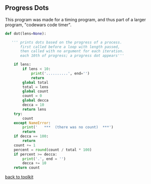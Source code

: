 ## Progress Dots

This program was made for a timing program,
and thus part of a larger program, "codewars code timer".


```python
def dot(lens=None):

   ''' prints dots based on the progress of a process.
       first called before a loop with length passed,
       then called with no argument for each iteration.
       each 10th of progress; a progress dot appears'''

    if lens:
        if lens < 10:
            print('..........', end='')
            return
        global total
        total = lens
        global count
        count = 0
        global decca
        decca = 10
        return lens
    try:
        count
    except NameError:
        print('   ***  (there was no count)  ***')
        return
    if decca == 100:
        return
    count += 1
    percent = round(count / total * 100)
    if percent >= decca:
        print('.', end = '')
        decca += 10
    return count
```


[back to toolkit](/toolkit)
